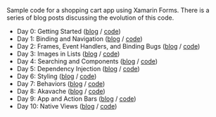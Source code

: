 Sample code for a shopping cart app using Xamarin Forms.  There is a series of blog posts discussing the evolution of this code.

 - Day 0:  Getting Started ([blog][1] / [code][2]) 
 - Day 1:  Binding and Navigation ([blog][3] / [code][4])
 - Day 2:  Frames, Event Handlers, and Binding Bugs  ([blog][5] / [code][6])
 - Day 3:  Images in Lists ([blog][7] / [code][8])
 - Day 4:  Searching and Components ([blog][9] / [code][10])
 - Day 5:  Dependency Injection ([blog][11] / [code][12])
 - Day 6:  Styling ([blog][13] / [code][14])
 - Day 7:  Behaviors ([blog][15] / [code][16])
 - Day 8:  Akavache ([blog][17] / [code][18])
 - Day 9:  App and Action Bars ([blog][19] / [code][20])
 - Day 10:  Native Views ([blog][21] / [code][22])

  [1]: http://blog.masterdevs.com/xamarin-forms-shopping-cart-day-0/
  [2]: https://github.com/jquintus/spikes/blob/master/XamarinSpikes/ShoppingCart/Archive/ShoppingCart-Day0.zip?raw=true
  [3]: http://blog.masterdevs.com/xf-day-1/
  [4]: https://github.com/jquintus/spikes/tree/ShoppingCart-Day1/XamarinSpikes/ShoppingCart
  [5]: http://blog.masterdevs.com/xf-day-2/
  [6]: https://github.com/jquintus/spikes/tree/ShoppingCart-Day2/XamarinSpikes/ShoppingCart
  [7]: http://blog.masterdevs.com/xf-day-3/
  [8]: https://github.com/jquintus/spikes/tree/ShoppingCart-Day3/XamarinSpikes/ShoppingCart
  [9]: http://blog.masterdevs.com/xf-day-4/
  [10]: https://github.com/jquintus/spikes/tree/ShoppingCart-Day4.1/XamarinSpikes/ShoppingCart
  [11]: http://blog.masterdevs.com/xf-day-5/
  [12]: https://github.com/jquintus/spikes/tree/ShoppingCart-Day5/XamarinSpikes/ShoppingCart
  [13]: http://blog.masterdevs.com/xf-day-6/
  [14]: https://github.com/jquintus/spikes/tree/ShoppingCart-Day6/XamarinSpikes/ShoppingCart
  [15]: http://blog.masterdevs.com/xf-day-7/
  [16]: https://github.com/jquintus/spikes/tree/ShoppingCart-Day7/XamarinSpikes/ShoppingCart
  [17]: http://blog.masterdevs.com/xf-day-8/
  [18]: https://github.com/jquintus/spikes/tree/ShoppingCart-Day8/XamarinSpikes/ShoppingCart
  [19]: http://blog.masterdevs.com/xf-day-9/
  [20]: https://github.com/jquintus/spikes/tree/ShoppingCart-Day9/XamarinSpikes/ShoppingCart
  [21]: http://blog.masterdevs.com/xf-day-10/
  [22]: https://github.com/jquintus/spikes/tree/ShoppingCart-Day10/XamarinSpikes/ShoppingCart
